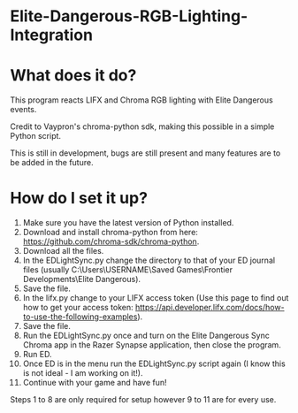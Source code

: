 # Elite-Dangerous-RGB-Lighting-Integration

# What does it do?

This program reacts LIFX and Chroma RGB lighting with Elite Dangerous events.

Credit to Vaypron's chroma-python sdk, making this possible in a simple Python script.

This is still in development, bugs are still present and many features are to be added in the future.

# How do I set it up?

1. Make sure you have the latest version of Python installed.
2. Download and install chroma-python from here: https://github.com/chroma-sdk/chroma-python.
3. Download all the files.
4. In the EDLightSync.py change the directory to that of your ED journal files (usually C:\Users\USERNAME\Saved Games\Frontier Developments\Elite Dangerous).
5. Save the file.
6. In the lifx.py change to your LIFX access token (Use this page to find out how to get your access token: https://api.developer.lifx.com/docs/how-to-use-the-following-examples).
7. Save the file.
8. Run the EDLightSync.py once and turn on the Elite Dangerous Sync Chroma app in the Razer Synapse application, then close the program.
9. Run ED.
10. Once ED is in the menu run the EDLightSync.py script again (I know this is not ideal - I am working on it!).
11. Continue with your game and have fun!

Steps 1 to 8 are only required for setup however 9 to 11 are for every use.
